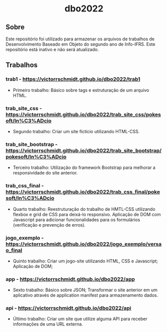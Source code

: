 <h1 align="center">dbo2022</h1>

## Sobre

Este repositório foi utilizado para armazenar os arquivos de trabalhos de Desenvolvimento Baseado em Objeto do segundo ano de Info-IFRS. Este repositório está inativo e não será atualizado.

## Trabalhos

### trab1 - https://victorrschmidt.github.io/dbo2022/trab1

- Primeiro trabalho: Básico sobre tags e estruturação de um arquivo HTML.

### trab_site_css - https://victorrschmidt.github.io/dbo2022/trab_site_css/pokesoft/In%C3%ADcio

- Segundo trabalho: Criar um site fictício utilizando HTML-CSS.
 
### trab_site_bootstrap - https://victorrschmidt.github.io/dbo2022/trab_site_bootstrap/pokesoft/In%C3%ADcio

- Terceiro trabalho: Utilização do framework Bootstrap para melhorar a responsividade do site anterior.

### trab_css_final - https://victorrschmidt.github.io/dbo2022/trab_css_final/pokesoft/In%C3%ADcio

- Quarto trabalho: Reestruturação do trabalho de HMTL-CSS utilizando flexbox e grid de CSS para deixá-lo responsivo. Aplicação de DOM com Javascript para adicionar funcionalidades para os formulários (verificação e prevenção de erros).

### jogo_exemplo - https://victorrschmidt.github.io/dbo2022/jogo_exemplo/versao_final

- Quinto trabalho: Criar um jogo-site utilizando HTML, CSS e Javascript; Aplicação de DOM;

### app - https://victorrschmidt.github.io/dbo2022/app

- Sexto trabalho: Básico sobre JSON; Transformar o site anterior em um aplicativo através de application manifest para armazenamento dados.

### api - https://victorrschmidt.github.io/dbo2022/api

- Último trabalho: Criar um site que utilize alguma API para receber informações de uma URL externa.

